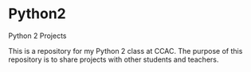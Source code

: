 # Python2
Python 2 Projects

This is a repository for my Python 2 class at CCAC.  The purpose of this repository is to share projects with other students and teachers.
